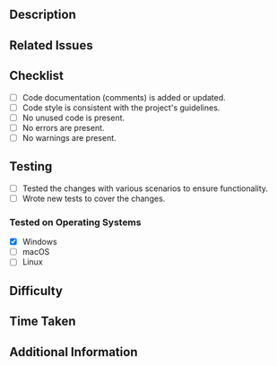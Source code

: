 ## Description
<!-- Describe your changes in detail. Include the motivation behind the changes and the context in which they were made. -->

## Related Issues
<!-- List any related issues or tasks this PR addresses. Use references like 'closes #123' to link issues. -->

## Checklist
- [ ] Code documentation (comments) is added or updated.
- [ ] Code style is consistent with the project's guidelines.
- [ ] No unused code is present.
- [ ] No errors are present.
- [ ] No warnings are present.

## Testing
- [ ] Tested the changes with various scenarios to ensure functionality.
- [ ] Wrote new tests to cover the changes.
### Tested on Operating Systems
- [x] Windows
- [ ] macOS
- [ ] Linux

## Difficulty
<!-- Rate the difficulty of this task (e.g., 1, 2, 3, 5, 8, 13 or 20). -->

## Time Taken
<!-- Mention how long this task took to complete. -->

## Additional Information
<!-- Include any additional information, context, or notes that reviewers should be aware of. -->
